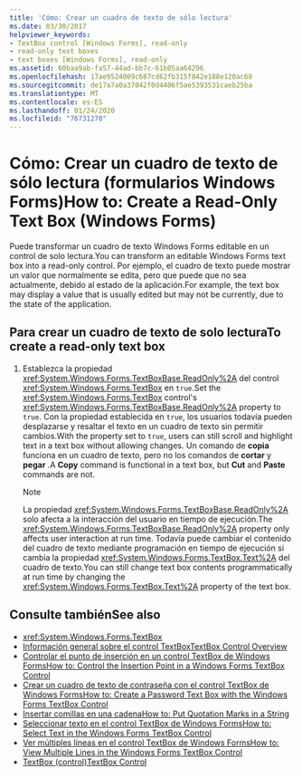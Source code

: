 ```yaml
---
title: 'Cómo: Crear un cuadro de texto de sólo lectura'
ms.date: 03/30/2017
helpviewer_keywords:
- TextBox control [Windows Forms], read-only
- read-only text boxes
- text boxes [Windows Forms], read-only
ms.assetid: 60baa9ab-fa57-44ad-bb7c-61b05aa64296
ms.openlocfilehash: 17ae9524009c687cd62fb315f842e188e120ac68
ms.sourcegitcommit: de17a7a0a37042f0d4406f5ae5393531caeb25ba
ms.translationtype: MT
ms.contentlocale: es-ES
ms.lasthandoff: 01/24/2020
ms.locfileid: "76731270"
---
```

# <a name="how-to-create-a-read-only-text-box-windows-forms"></a><span data-ttu-id="9f766-102">Cómo: Crear un cuadro de texto de sólo lectura (formularios Windows Forms)</span><span class="sxs-lookup"><span data-stu-id="9f766-102">How to: Create a Read-Only Text Box (Windows Forms)</span></span>

<span data-ttu-id="9f766-103">Puede transformar un cuadro de texto Windows Forms editable en un control de solo lectura.</span><span class="sxs-lookup"><span data-stu-id="9f766-103">You can transform an editable Windows Forms text box into a read-only control.</span></span> <span data-ttu-id="9f766-104">Por ejemplo, el cuadro de texto puede mostrar un valor que normalmente se edita, pero que puede que no sea actualmente, debido al estado de la aplicación.</span><span class="sxs-lookup"><span data-stu-id="9f766-104">For example, the text box may display a value that is usually edited but may not be currently, due to the state of the application.</span></span>

## <a name="to-create-a-read-only-text-box"></a><span data-ttu-id="9f766-105">Para crear un cuadro de texto de solo lectura</span><span class="sxs-lookup"><span data-stu-id="9f766-105">To create a read-only text box</span></span>

1. <span data-ttu-id="9f766-106">Establezca la propiedad <xref:System.Windows.Forms.TextBoxBase.ReadOnly%2A> del control <xref:System.Windows.Forms.TextBox> en `true`.</span><span class="sxs-lookup"><span data-stu-id="9f766-106">Set the <xref:System.Windows.Forms.TextBox> control's <xref:System.Windows.Forms.TextBoxBase.ReadOnly%2A> property to `true`.</span></span> <span data-ttu-id="9f766-107">Con la propiedad establecida en `true`, los usuarios todavía pueden desplazarse y resaltar el texto en un cuadro de texto sin permitir cambios.</span><span class="sxs-lookup"><span data-stu-id="9f766-107">With the property set to `true`, users can still scroll and highlight text in a text box without allowing changes.</span></span> <span data-ttu-id="9f766-108">Un comando de **copia** funciona en un cuadro de texto, pero no los comandos de **cortar** y **pegar** .</span><span class="sxs-lookup"><span data-stu-id="9f766-108">A **Copy** command is functional in a text box, but **Cut** and **Paste** commands are not.</span></span>

    > [!NOTE]
    > <span data-ttu-id="9f766-109">La propiedad <xref:System.Windows.Forms.TextBoxBase.ReadOnly%2A> solo afecta a la interacción del usuario en tiempo de ejecución.</span><span class="sxs-lookup"><span data-stu-id="9f766-109">The <xref:System.Windows.Forms.TextBoxBase.ReadOnly%2A> property only affects user interaction at run time.</span></span> <span data-ttu-id="9f766-110">Todavía puede cambiar el contenido del cuadro de texto mediante programación en tiempo de ejecución si cambia la propiedad <xref:System.Windows.Forms.TextBox.Text%2A> del cuadro de texto.</span><span class="sxs-lookup"><span data-stu-id="9f766-110">You can still change text box contents programmatically at run time by changing the <xref:System.Windows.Forms.TextBox.Text%2A> property of the text box.</span></span>

## <a name="see-also"></a><span data-ttu-id="9f766-111">Consulte también</span><span class="sxs-lookup"><span data-stu-id="9f766-111">See also</span></span>

- <xref:System.Windows.Forms.TextBox>
- [<span data-ttu-id="9f766-112">Información general sobre el control TextBox</span><span class="sxs-lookup"><span data-stu-id="9f766-112">TextBox Control Overview</span></span>](textbox-control-overview-windows-forms.md)
- [<span data-ttu-id="9f766-113">Controlar el punto de inserción en un control TextBox de Windows Forms</span><span class="sxs-lookup"><span data-stu-id="9f766-113">How to: Control the Insertion Point in a Windows Forms TextBox Control</span></span>](how-to-control-the-insertion-point-in-a-windows-forms-textbox-control.md)
- [<span data-ttu-id="9f766-114">Crear un cuadro de texto de contraseña con el control TextBox de Windows Forms</span><span class="sxs-lookup"><span data-stu-id="9f766-114">How to: Create a Password Text Box with the Windows Forms TextBox Control</span></span>](how-to-create-a-password-text-box-with-the-windows-forms-textbox-control.md)
- [<span data-ttu-id="9f766-115">Insertar comillas en una cadena</span><span class="sxs-lookup"><span data-stu-id="9f766-115">How to: Put Quotation Marks in a String</span></span>](how-to-put-quotation-marks-in-a-string-windows-forms.md)
- [<span data-ttu-id="9f766-116">Seleccionar texto en el control TextBox de Windows Forms</span><span class="sxs-lookup"><span data-stu-id="9f766-116">How to: Select Text in the Windows Forms TextBox Control</span></span>](how-to-select-text-in-the-windows-forms-textbox-control.md)
- [<span data-ttu-id="9f766-117">Ver múltiples líneas en el control TextBox de Windows Forms</span><span class="sxs-lookup"><span data-stu-id="9f766-117">How to: View Multiple Lines in the Windows Forms TextBox Control</span></span>](how-to-view-multiple-lines-in-the-windows-forms-textbox-control.md)
- [<span data-ttu-id="9f766-118">TextBox (control)</span><span class="sxs-lookup"><span data-stu-id="9f766-118">TextBox Control</span></span>](textbox-control-windows-forms.md)
